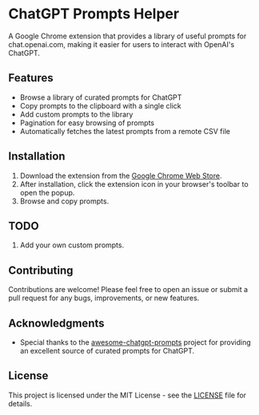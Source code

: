 # ChatGPT Prompts Helper

A Google Chrome extension that provides a library of useful prompts for chat.openai.com, making it easier for users to interact with OpenAI's ChatGPT.

## Features

- Browse a library of curated prompts for ChatGPT
- Copy prompts to the clipboard with a single click
- Add custom prompts to the library
- Pagination for easy browsing of prompts
- Automatically fetches the latest prompts from a remote CSV file

## Installation

1. Download the extension from the [Google Chrome Web Store](https://chrome.google.com/webstore).
2. After installation, click the extension icon in your browser's toolbar to open the popup.
3. Browse and copy prompts.

## TODO

1.  Add your own custom prompts.

## Contributing

Contributions are welcome! Please feel free to open an issue or submit a pull request for any bugs, improvements, or new features.

## Acknowledgments

- Special thanks to the [awesome-chatgpt-prompts](https://github.com/f/awesome-chatgpt-prompts) project for providing an excellent source of curated prompts for ChatGPT.

## License

This project is licensed under the MIT License - see the [LICENSE](LICENSE) file for details.
